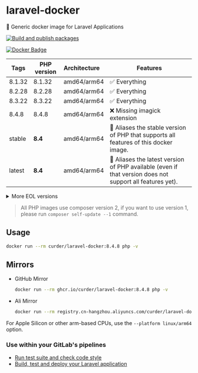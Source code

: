 # laravel-docker

🐳 Generic docker image for Laravel Applications

[![Build and publish packages](https://github.com/curder/laravel-docker/actions/workflows/packages.yml/badge.svg?branch=master)](https://github.com/curder/laravel-docker/actions/workflows/packages.yml)

[![Docker Badge](https://img.shields.io/docker/pulls/curder/laravel-docker)](https://hub.docker.com/r/curder/laravel-docker/)

| Tags   | PHP version | Architecture | Features                                                                                                 |
|--------|-------------|:-------------|----------------------------------------------------------------------------------------------------------|
| 8.1.32 | 8.1.32      | amd64/arm64  | ✅ Everything                                                                                             |
| 8.2.28 | 8.2.28      | amd64/arm64  | ✅ Everything                                                                                             |
| 8.3.22 | 8.3.22      | amd64/arm64  | ✅ Everything                                                                                             |
| 8.4.8  | 8.4.8       | amd64/arm64  | ❌ Missing imagick extension                                                                              |
| stable | **8.4**     | amd64/arm64  | 🔗 Aliases the stable version of PHP that supports all features of this docker image.                    |
| latest | **8.4**     | amd64/arm64  | 🔗 Aliases the latest version of PHP available (even if that version does not support all features yet). |

<details>
<summary>More EOL versions</summary>

| Tags   | PHP version | Architecture | Features     |
|--------|-------------|:-------------|--------------|
| 5.6.40 | 5.6.40      | amd64        | ✅ Everything |
| 7.0.33 | 7.0.33      | amd64        | ✅ Everything |
| 7.1.33 | 7.1.33      | amd64/arm64  | ✅ Everything |
| 7.2.34 | 7.2.34      | amd64/arm64  | ✅ Everything |
| 7.3.33 | 7.3.33      | amd64/arm64  | ✅ Everything |
| 7.4.33 | 7.4.33      | amd64/arm64  | ✅ Everything |
| 8.0.30 | 8.0.30      | amd64/arm64  | ✅ Everything |

</details>

> All PHP images use composer version 2, if you want to use version 1, please run `composer self-update --1` command.

## Usage

```bash
docker run --rm curder/laravel-docker:8.4.8 php -v
```

## Mirrors

- GitHub Mirror

    ```bash
    docker run --rm ghcr.io/curder/laravel-docker:8.4.8 php -v
    ```

- Ali Mirror

    ```bash
    docker run --rm registry.cn-hangzhou.aliyuncs.com/curder/laravel-docker:8.4.8 php -v
    ```

For Apple Silicon or other arm-based CPUs, use the `--platform linux/arm64` option.

### Use within your GitLab's pipelines

- [Run test suite and check code style](http://lorisleiva.com/using-gitlabs-pipeline-with-laravel/)
- [Build, test and deploy your Laravel application](http://lorisleiva.com/laravel-deployment-using-gitlab-pipelines/)
